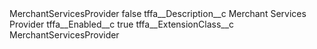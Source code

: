 <?xml version="1.0" encoding="UTF-8"?>
<CustomMetadata xmlns="http://soap.sforce.com/2006/04/metadata" xmlns:xsi="http://www.w3.org/2001/XMLSchema-instance" xmlns:xsd="http://www.w3.org/2001/XMLSchema">
    <label>MerchantServicesProvider</label>
    <protected>false</protected>
    <values>
        <field>tffa__Description__c</field>
        <value xsi:type="xsd:string">Merchant Services Provider</value>
    </values>
    <values>
        <field>tffa__Enabled__c</field>
        <value xsi:type="xsd:boolean">true</value>
    </values>
    <values>
        <field>tffa__ExtensionClass__c</field>
        <value xsi:type="xsd:string">MerchantServicesProvider</value>
    </values>
</CustomMetadata>
